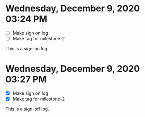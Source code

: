 # Wednesday, December  9, 2020 03:24 PM
- [ ] Make sign on log
- [ ] Make tag for milestone-2

This is a sign-on log.

# Wednesday, December  9, 2020 03:27 PM
- [X] Make sign on log
- [X] Make tag for milestone-2

This is a sign-off log.

